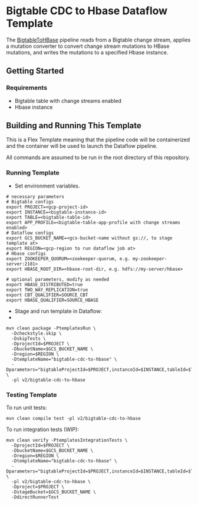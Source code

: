 # Bigtable CDC to Hbase Dataflow Template

The [BigtableToHBase](src/main/java/com/google/cloud/teleport/v2/templates/BigtableToHbasePipeline.java) pipeline reads from a Bigtable change stream, applies a mutation converter to convert change stream mutations to HBase mutations, and writes the mutations to a specified Hbase instance.

## Getting Started

### Requirements
* Bigtable table with change streams enabled
* Hbase instance

## Building and Running This Template
This is a Flex Template meaning that the pipeline code will be containerized and the container will be
used to launch the Dataflow pipeline.

All commands are assumed to be run in the root directory of this repository.

### Running Template
* Set environment variables.

```shell
# necessary parameters
# Bigtable configs
export PROJECT=<gcp-project-id>
export INSTANCE=<bigtable-instance-id>
export TABLE=<bigtable-table-id>
export APP_PROFILE=<bigtable-table-app-profile with change streams enabled>
# Dataflow configs
export GCS_BUCKET_NAME=<gcs-bucket-name without gs://, to stage template at>
export REGION=<gcp-region to run dataflow job at>
# Hbase configs
export ZOOKEEPER_QUORUM=<zookeeper-quorum, e.g. my-zookeeper-server:2181>
export HBASE_ROOT_DIR=<hbase-root-dir, e.g. hdfs://my-server/hbase>

# optional parameters, modify as needed
export HBASE_DISTRIBUTED=true
export TWO_WAY_REPLICATION=true
export CBT_QUALIFIER=SOURCE_CBT
export HBASE_QUALIFIER=SOURCE_HBASE
```

* Stage and run template in Dataflow:
*
```shell
mvn clean package -PtemplatesRun \
  -Dcheckstyle.skip \
  -DskipTests \
  -DprojectId=$PROJECT \
  -DbucketName=$GCS_BUCKET_NAME \
  -Dregion=$REGION \
  -DtemplateName="bigtable-cdc-to-hbase" \
  -Dparameters="bigtableProjectId=$PROJECT,instanceId=$INSTANCE,tableId=$TABLE,appProfileId=$APP_PROFILE,hbaseZookeeperQuorum=$ZOOKEEPER_QUORUM,hbaseRootDir=$HBASE_ROOT_DIR,hbaseClusterDistributed=$HBASE_DISTRIBUTED,twoWayReplicationEnabled=$TWO_WAY_REPLICATION,cbtQualifier=$CBT_QUALIFIER,hbaseQualifier=$HBASE_QUALIFIER" \
  -pl v2/bigtable-cdc-to-hbase
```
### Testing Template

To run unit tests:

```shell
mvn clean compile test -pl v2/bigtable-cdc-to-hbase
```

To run integration tests (WIP):

```shell
mvn clean verify -PtemplatesIntegrationTests \
  -DprojectId=$PROJECT \
  -DbucketName=$GCS_BUCKET_NAME \
  -Dregion=$REGION \
  -DtemplateName="bigtable-cdc-to-hbase" \
  -Dparameters="bigtableProjectId=$PROJECT,instanceId=$INSTANCE,tableId=$TABLE,appProfileId=$APP_PROFILE,hbaseZookeeperQuorum=$ZOOKEEPER_QUORUM,hbaseRootDir=$HBASE_ROOT_DIR,hbaseClusterDistributed=$HBASE_DISTRIBUTED,twoWayReplicationEnabled=$TWO_WAY_REPLICATION,cbtQualifier=$CBT_QUALIFIER,hbaseQualifier=$HBASE_QUALIFIER" \
  -pl v2/bigtable-cdc-to-hbase \
  -Dproject=$PROJECT \
  -DstageBucket=$GCS_BUCKET_NAME \
  -DdirectRunnerTest
```
